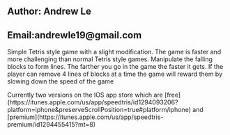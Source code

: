 <h2>Author: Andrew Le</h2>
<h2>Email:andrewle19@gmail.com</h2>
<p>Simple Tetris style game with a slight modification. The game is faster and more challenging than normal Tetris style games. Manipulate the falling blocks to form lines. The farther you go in the game the faster it gets. If the player can remove 4 lines of blocks at a time the game will reward them by slowing down the speed of the game</p>
<p>Currently two versions on the IOS app store which are [free](https://itunes.apple.com/us/app/speedtris/id1294093206?platform=iphone&preserveScrollPosition=true#platform/iphone)
and [premium](https://itunes.apple.com/us/app/speedtris-premium/id1294455415?mt=8)</p>


